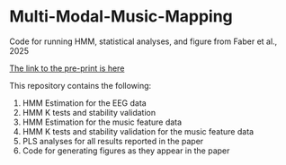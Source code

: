 # Multi-Modal-Music-Mapping
Code for running HMM, statistical analyses, and figure from Faber et al., 2025

[The link to the pre-print is here](https://www.biorxiv.org/content/10.1101/2023.07.05.547865v2/)

This repository contains the following:
1. HMM Estimation for the EEG data
2. HMM K tests and stability validation
3. HMM Estimation for the music feature data
4. HMM K tests and stability validation for the music feature data
5. PLS analyses for all results reported in the paper
6. Code for generating figures as they appear in the paper
